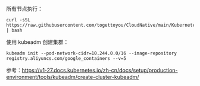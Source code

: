 所有节点执行：

```shell
curl -sSL https://raw.githubusercontent.com/togettoyou/CloudNative/main/Kubernetes/install/install.sh | bash
```

使用 kubeadm 创建集群：

```shell
kubeadm init --pod-network-cidr=10.244.0.0/16 --image-repository registry.aliyuncs.com/google_containers --v=5
```

参考：https://v1-27.docs.kubernetes.io/zh-cn/docs/setup/production-environment/tools/kubeadm/create-cluster-kubeadm/